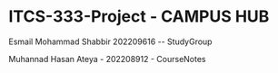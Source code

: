 # ITCS-333-Project - CAMPUS HUB
Esmail Mohammad Shabbir 202209616  -- StudyGroup

Muhannad Hasan Ateya - 202208912 - CourseNotes
